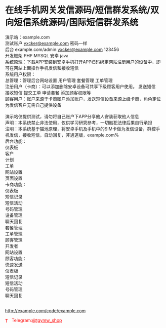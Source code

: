 # 在线手机网关发信源码/短信群发系统/双向短信系统源码/国际短信群发系统

演示站：example.com<br>测试账户 yxcker@example.com 密码一样<br>后台 example.com/admin yxcker@example.com 123456<br>开发框架 PHP MYSQL 安卓 java<br>系统原理：下载APP安装到安卓手机打开APP扫码绑定网站注册用户的设备中，即可在网站上面操作手机发信和接收短信<br>系统用户权限：<br>总管理：管理后台网站设置 用户管理 套餐管理 工单管理<br>注册用户（卡商）：可以添加删除安卓设备可共享下级顾客用户使用， 发送短信 接收短信 提交工单 申请套餐 添加顾客权限等<br>顾客用户：账户来源于卡商账户添加账户，发送短信设备来源上级卡商，角色定位为发信客户无需自己提供设备<br><br>演示站仅提供测试，请勿将自己账户下APP分享他人安装获取他人信息<br>声明：本系统禁止非法使用，仅供学习研究参考，一切触犯法律后果自行承担<br>注明：本系统基于猫池原理，将安卓手机及手机中的SIM卡做为发信设备，群控手机发信，接收短信，自动回复，非通道版，example.com%<br>后台功能：<br>仪表板<br>客户<br>计划<br>工单<br>网站设置<br>页面设置<br>卡商功能：<br>仪表板<br>短信记录<br>短信活动<br>号码管理<br>设备管理<br>聊天回复<br>套餐管理<br>工单管理<br>顾客管理<br>开发者<br>网站设置<br>顾客功能：<br>快速发送<br>仪表板<br>短信记录<br>短信活动<br>号码管理<br>聊天回复<br><br>

http://example.com/code/example.com







<p style="color: red;"><img src="https://cdn-icons-png.flaticon.com/512/2111/2111646.png" alt="Telegram Icon" style="width: 16px; vertical-align: middle; margin-right: 5px;">Telegram:<a href="https://t.me/tgymw_shop" style="color: red;">@tgymw_shop</a></p>
